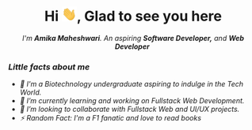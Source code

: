 <h1 align="center">Hi <img src="https://raw.githubusercontent.com/ABSphreak/ABSphreak/master/gifs/Hi.gif" width="30px">, Glad to see you here</h1>


<p align="center">
  <em>
    I'm <b>Amika Maheshwari</b>.
    An aspiring <b>Software Developer,</b>&nbsp;and <b>Web Developer</b>&nbsp; 
  <br>
  
</p>
<h3>Little facts about me </h3>

- 🧞 I'm a Biotechnology undergraduate aspiring to indulge in the Tech World.
- 🔭 I’m currently learning and working on Fullstack Web Development.
- 👯 I’m looking to collaborate with Fullstack Web and UI/UX projects.
- ⚡ Random Fact: I'm a F1 fanatic and love to read books
<br>
